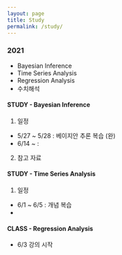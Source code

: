 ```yaml
---
layout: page
title: Study
permalink: /study/
---
```

  
### 2021

- Bayesian Inference
- Time Series Analysis
- Regression Analysis
- 수치해석
    
    
  
    
   
    
#### STUDY - Bayesian Inference
  
1. 일정
- 5/27 ~ 5/28 : 베이지안 추론 복습 (완)
- 6/14 ~ :
2. 참고 자료


  

#### STUDY - Time Series Analysis
  
1. 일정
- 6/1 ~ 6/5 : 개념 복습 
- 

  
  
#### CLASS - Regression Analysis
  
- 6/3 강의 시작


